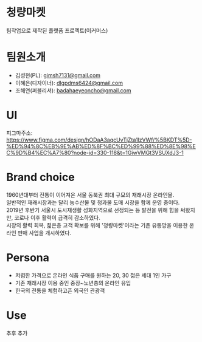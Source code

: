 # 청량마켓
  팀작업으로 제작된 플랫폼 프로젝트(이커머스)
  

# 팀원소개
  - 김성현(PL): gimsh7131@gmail.com
  - 이혜은(디자이너): dlgpdms6424@gmail.com
  - 조해연(퍼블리셔): badahaeyeoncho@gmail.com

# UI
  피그마주소: https://www.figma.com/design/hODaA3aqcUvTjZta1lzVWf/%5BKDT%5D-%ED%94%8C%EB%9E%AB%ED%8F%BC%ED%99%88%ED%8E%98%EC%9D%B4%EC%A7%80?node-id=330-118&t=1GiwVMGt3VSUXdJ3-1

# Brand choice
  1960년대부터 전통이 이어져온 서울 동북권 최대 규모의 재래시장 온라인몰.<br>
  일반적인 재래시장과는 달리 농수산물 및 청과물 도매 시장을 함께 운영 중이다.<br>
  2019년 후반기 서울시 도시재생활 성화지역으로 선정되는 등 발전을 위해 힘을 써왔지만,
  코로나 이후 활력이 급격히 감소하였다.<br>
  시장의 활력 회복, 젊은층 고객 확보를 위해 '청량마켓'이라는 기존 유통망을 이용한 온라인 판매 사업을 개시하였다.

# Persona
  - 저렴한 가격으로 온라인 식품 구매를 원하는 20, 30 젊은 세대 1인 가구
  - 기존 재래시장 이용 중인 중장~노년층의 온라인 유입
  - 한국의 전통을 체험하고픈 외국인 관광객

# Use
 추후 추가
